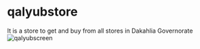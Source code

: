 # qalyubstore

It is a store to get and buy from all stores in Dakahlia Governorate
![qalyubscreen](https://user-images.githubusercontent.com/47438788/103618244-4a679f80-4f38-11eb-9f9a-b3f0c3fa202e.jpg)
